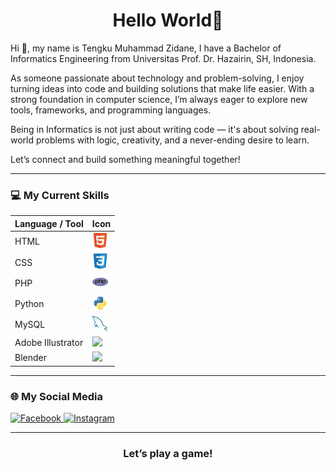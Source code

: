 <h1 align="center">Hello World👋</h1>

<p align="left">
Hi 👋, my name is Tengku Muhammad Zidane, I have a Bachelor of Informatics Engineering from Universitas Prof. Dr. Hazairin, SH, Indonesia.

As someone passionate about technology and problem-solving, I enjoy turning ideas into code and building solutions that make life easier. With a strong foundation in computer science, I’m always eager to explore new tools, frameworks, and programming languages.

Being in Informatics is not just about writing code — it's about solving real-world problems with logic, creativity, and a never-ending desire to learn.

Let’s connect and build something meaningful together!
</p>

---


### 💻 My Current Skills

| Language / Tool | Icon |
|------------------|------|
| HTML | <img src="https://raw.githubusercontent.com/devicons/devicon/master/icons/html5/html5-original.svg" width="25"/> |
| CSS | <img src="https://raw.githubusercontent.com/devicons/devicon/master/icons/css3/css3-original.svg" width="25"/> |
| PHP | <img src="https://raw.githubusercontent.com/devicons/devicon/master/icons/php/php-original.svg" width="25"/> |
| Python | <img src="https://raw.githubusercontent.com/devicons/devicon/master/icons/python/python-original.svg" width="25"/> |
| MySQL | <img src="https://raw.githubusercontent.com/devicons/devicon/master/icons/mysql/mysql-original.svg" width="25"/> |
| Adobe Illustrator | <img src="https://www.vectorlogo.zone/logos/adobe_illustrator/adobe_illustrator-icon.svg" width="25"/> |
| Blender | <img src="https://download.blender.org/branding/community/blender_community_badge_white.svg" width="25"/> |


---


### 🌐 My Social Media

<p align="left">
  <a href="https://fb.com/zytn" target="_blank">
    <img src="https://raw.githubusercontent.com/rahuldkjain/github-profile-readme-generator/master/src/images/icons/Social/facebook.svg" alt="Facebook" height="30" width="40" />
  </a>
  <a href="https://instagram.com/qou_is" target="_blank">
    <img src="https://raw.githubusercontent.com/rahuldkjain/github-profile-readme-generator/master/src/images/icons/Social/instagram.svg" alt="Instagram" height="30" width="40" />
  </a>
</p>


---

<h3 align="center">Let’s play a game!</h3>

